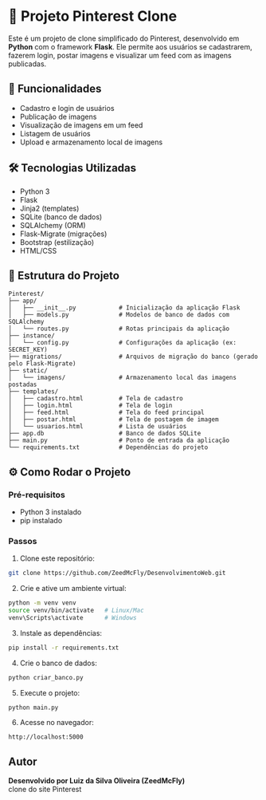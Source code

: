 
# 📌 Projeto Pinterest Clone

Este é um projeto de clone simplificado do Pinterest, desenvolvido em **Python** com o framework **Flask**. Ele permite aos usuários se cadastrarem, fazerem login, postar imagens e visualizar um feed com as imagens publicadas.

## 🚀 Funcionalidades

- Cadastro e login de usuários
- Publicação de imagens
- Visualização de imagens em um feed
- Listagem de usuários
- Upload e armazenamento local de imagens

## 🛠️ Tecnologias Utilizadas

- Python 3
- Flask
- Jinja2 (templates)
- SQLite (banco de dados)
- SQLAlchemy (ORM)
- Flask-Migrate (migrações)
- Bootstrap (estilização)
- HTML/CSS

## 📁 Estrutura do Projeto

```
Pinterest/
├── app/
│   ├── __init__.py            # Inicialização da aplicação Flask
│   ├── models.py              # Modelos de banco de dados com SQLAlchemy
│   └── routes.py              # Rotas principais da aplicação
├── instance/
│   └── config.py              # Configurações da aplicação (ex: SECRET_KEY)
├── migrations/                # Arquivos de migração do banco (gerado pelo Flask-Migrate)
├── static/
│   └── imagens/               # Armazenamento local das imagens postadas
├── templates/
│   ├── cadastro.html          # Tela de cadastro
│   ├── login.html             # Tela de login
│   ├── feed.html              # Tela do feed principal
│   ├── postar.html            # Tela de postagem de imagem
│   └── usuarios.html          # Lista de usuários
├── app.db                     # Banco de dados SQLite
├── main.py                    # Ponto de entrada da aplicação
└── requirements.txt           # Dependências do projeto
```

## ⚙️ Como Rodar o Projeto

### Pré-requisitos

- Python 3 instalado
- pip instalado

### Passos

1. Clone este repositório:

```bash
git clone https://github.com/ZeedMcFly/DesenvolvimentoWeb.git
```

2. Crie e ative um ambiente virtual:

```bash
python -m venv venv
source venv/bin/activate   # Linux/Mac
venv\Scripts\activate      # Windows
```

3. Instale as dependências:

```bash
pip install -r requirements.txt
```

4. Crie o banco de dados:

```bash
python criar_banco.py
```

5. Execute o projeto:

```bash
python main.py
```

6. Acesse no navegador:

```
http://localhost:5000
```

##  Autor  

 **Desenvolvido por Luiz da Silva Oliveira (ZeedMcFly)**  
clone do site Pinterest
